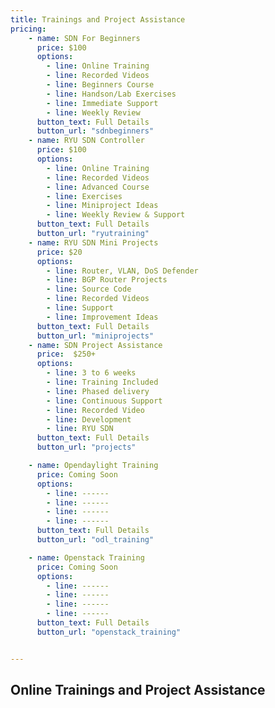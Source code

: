 ```yaml
---
title: Trainings and Project Assistance
pricing:
    - name: SDN For Beginners
      price: $100
      options:
        - line: Online Training      
        - line: Recorded Videos
        - line: Beginners Course 
        - line: Handson/Lab Exercises
        - line: Immediate Support
        - line: Weekly Review       
      button_text: Full Details
      button_url: "sdnbeginners"
    - name: RYU SDN Controller
      price: $100
      options:
        - line: Online Training      
        - line: Recorded Videos
        - line: Advanced Course  
        - line: Exercises          
        - line: Miniproject Ideas
        - line: Weekly Review & Support        
      button_text: Full Details
      button_url: "ryutraining"
    - name: RYU SDN Mini Projects
      price: $20
      options:
        - line: Router, VLAN, DoS Defender 
        - line: BGP Router Projects
        - line: Source Code
        - line: Recorded Videos
        - line: Support
        - line: Improvement Ideas    
      button_text: Full Details
      button_url: "miniprojects"      
    - name: SDN Project Assistance
      price:  $250+
      options:
        - line: 3 to 6 weeks
        - line: Training Included
        - line: Phased delivery 
        - line: Continuous Support
        - line: Recorded Video
        - line: Development
        - line: RYU SDN
      button_text: Full Details
      button_url: "projects"

    - name: Opendaylight Training
      price: Coming Soon
      options:
        - line: ------
        - line: ------
        - line: ------
        - line: ------
      button_text: Full Details
      button_url: "odl_training"

    - name: Openstack Training
      price: Coming Soon
      options:
        - line: ------
        - line: ------
        - line: ------
        - line: ------
      button_text: Full Details
      button_url: "openstack_training"


---
```

## Online Trainings and Project Assistance
